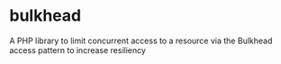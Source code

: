 # bulkhead
A PHP library to limit concurrent access to a resource via the Bulkhead access pattern to increase resiliency
